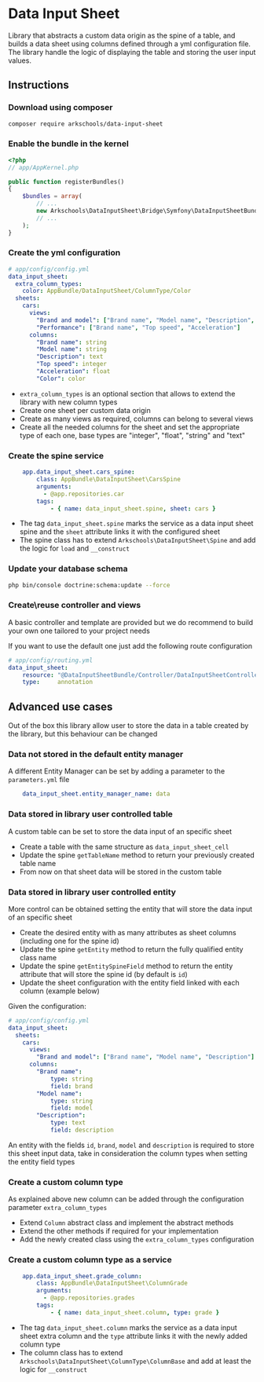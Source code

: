 # Data Input Sheet

Library that abstracts a custom data origin as the spine of a table,
and builds a data sheet using columns defined through a yml configuration file. The library
handle the logic of displaying the table and storing the user input values.

## Instructions

### Download using composer

```bash
composer require arkschools/data-input-sheet
```

### Enable the bundle in the kernel

```php
<?php
// app/AppKernel.php

public function registerBundles()
{
    $bundles = array(
        // ...
        new Arkschools\DataInputSheet\Bridge\Symfony\DataInputSheetBundle(),
        // ...
    );
}
```

### Create the yml configuration

```yaml
# app/config/config.yml
data_input_sheet:
  extra_column_types:
    color: AppBundle/DataInputSheet/ColumnType/Color  
  sheets:
    cars:
      views:
        "Brand and model": ["Brand name", "Model name", "Description", "Color"]
        "Performance": ["Brand name", "Top speed", "Acceleration"]
      columns:
        "Brand name": string
        "Model name": string
        "Description": text
        "Top speed": integer
        "Acceleration": float
        "Color": color
```

* `extra_column_types` is an optional section that allows to extend the library with new column types
* Create one sheet per custom data origin
* Create as many views as required, columns can belong to several views
* Create all the needed columns for the sheet and set the appropriate type of each one, base types are "integer", "float", "string" and "text" 

### Create the spine service

```yaml
    app.data_input_sheet.cars_spine:
        class: AppBundle\DataInputSheet\CarsSpine
        arguments:
          - @app.repositories.car
        tags:
            - { name: data_input_sheet.spine, sheet: cars }
```

* The tag `data_input_sheet.spine` marks the service as a data input sheet spine and the `sheet` attribute links it with the configured sheet 
* The spine class has to extend `Arkschools\DataInputSheet\Spine` and add the logic for `load` and `__construct`

### Update your database schema 

```bash
php bin/console doctrine:schema:update --force
```

### Create\reuse controller and views

A basic controller and template are provided but we do recommend to build your own one tailored to your project needs

If you want to use the default one just add the following route configuration

```yaml
# app/config/routing.yml
data_input_sheet:
    resource: "@DataInputSheetBundle/Controller/DataInputSheetController"
    type:     annotation
```

## Advanced use cases

Out of the box this library allow user to store the data in a table created by the library, but this behaviour can be changed

### Data not stored in the default entity manager

A different Entity Manager can be set by adding a parameter to the `parameters.yml` file

```yaml
    data_input_sheet.entity_manager_name: data
```

### Data stored in library user controlled table

A custom table can be set to store the data input of an specific sheet
 
* Create a table with the same structure as `data_input_sheet_cell`
* Update the spine `getTableName` method to return your previously created table name
* From now on that sheet data will be stored in the custom table

### Data stored in library user controlled entity

More control can be obtained setting the entity that will store the data input of an specific sheet 

* Create the desired entity with as many attributes as sheet columns (including one for the spine id)
* Update the spine `getEntity` method to return the fully qualified entity class name
* Update the spine `getEntitySpineField` method to return the entity attribute that will store the spine id (by default is `id`)
* Update the sheet configuration with the entity field linked with each column (example below)

Given the configuration:

```yaml
# app/config/config.yml
data_input_sheet:
  sheets:
    cars:
      views:
        "Brand and model": ["Brand name", "Model name", "Description"]
      columns:
        "Brand name":
            type: string
            field: brand
        "Model name":
            type: string
            field: model
        "Description": 
            type: text
            field: description
```

An entity with the fields `id`, `brand`, `model` and `description` is required to store this sheet input data, take in consideration the column types when setting the entity field types 

### Create a custom column type

As explained above new column can be added through the configuration parameter `extra_column_types`

* Extend `Column` abstract class and implement the abstract methods
* Extend the other methods if required for your implementation
* Add the newly created class using the `extra_column_types` configuration

### Create a custom column type as a service

```yaml
    app.data_input_sheet.grade_column:
        class: AppBundle\DataInputSheet\ColumnGrade
        arguments:
          - @app.repositories.grades
        tags:
            - { name: data_input_sheet.column, type: grade }
```

* The tag `data_input_sheet.column` marks the service as a data input sheet extra column and the `type` attribute links it with the newly added column type 
* The column class has to extend `Arkschools\DataInputSheet\ColumnType\ColumnBase` and add at least the logic for `__construct`
